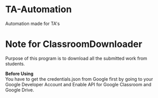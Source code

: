 # TA-Automation
Automation made for TA's   

# Note for ClassroomDownloader
Purpose of this program is to download all the submitted work from students.

**Before Using**   
You have to get the credentials.json from Google first by going to your Google Developer Account and Enable API for Google Classroom and Google Drive.

